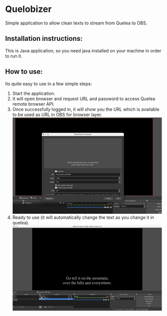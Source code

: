 # Quelobizer

Simple application to allow clean texts to stream from Quelea to OBS.

## Installation instructions:

This is Java application, so you need java installed on your machine in order to run it.

## How to use:

Its quite easy to use in a few simple steps:
1. Start the application.
2. It will open browser and request URL and password to access Quelea remote browser API.
3. Once successfully logged in, it will show you the URL which is available to be used as URL in OBS for browser layer.
   ![Browser windows in OBS](help/Screenshot%202021-01-01%20at%2018.06.20.png)
4. Ready to use (it will automatically change the text as you change it in quelea).
   ![Use preview](help/Screenshot%202021-01-01%20at%2015.19.38.png)